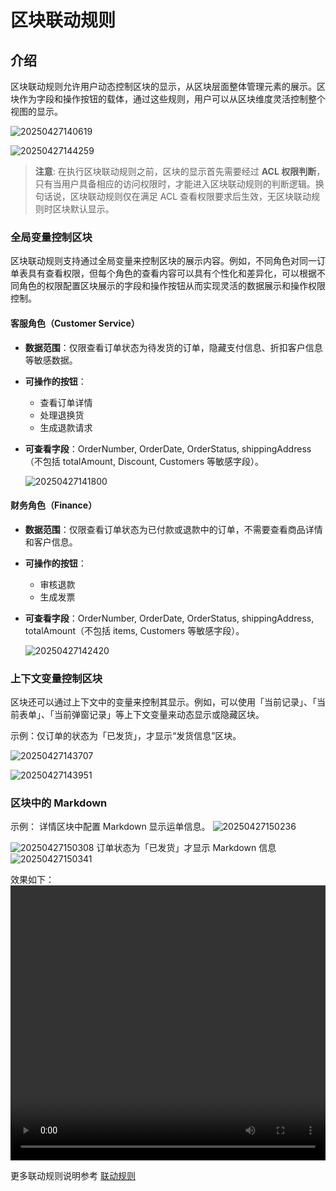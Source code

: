 # 区块联动规则

## 介绍

区块联动规则允许用户动态控制区块的显示，从区块层面整体管理元素的展示。区块作为字段和操作按钮的载体，通过这些规则，用户可以从区块维度灵活控制整个视图的显示。

![20250427140619](https://static-docs.nocobase.com/20250427140619.png)

![20250427144259](https://static-docs.nocobase.com/20250427144259.png)

> **注意**: 在执行区块联动规则之前，区块的显示首先需要经过 **ACL 权限判断**，只有当用户具备相应的访问权限时，才能进入区块联动规则的判断逻辑。换句话说，区块联动规则仅在满足 ACL 查看权限要求后生效，无区块联动规则时区块默认显示。

### 全局变量控制区块

区块联动规则支持通过全局变量来控制区块的展示内容。例如，不同角色对同一订单表具有查看权限，但每个角色的查看内容可以具有个性化和差异化，可以根据不同角色的权限配置区块展示的字段和操作按钮从而实现灵活的数据展示和操作权限控制。

#### 客服角色（Customer Service）

- **数据范围**：仅限查看订单状态为待发货的订单，隐藏支付信息、折扣客户信息等敏感数据。
- **可操作的按钮**：
  - 查看订单详情
  - 处理退换货
  - 生成退款请求
- **可查看字段**：OrderNumber, OrderDate, OrderStatus, shippingAddress（不包括 totalAmount, Discount, Customers 等敏感字段）。

  ![20250427141800](https://static-docs.nocobase.com/20250427141800.png)

#### 财务角色（Finance）

- **数据范围**：仅限查看订单状态为已付款或退款中的订单，不需要查看商品详情和客户信息。
- **可操作的按钮**：
  - 审核退款
  - 生成发票
- **可查看字段**：OrderNumber, OrderDate, OrderStatus, shippingAddress, totalAmount（不包括 items, Customers 等敏感字段）。

  ![20250427142420](https://static-docs.nocobase.com/20250427142420.png)

### 上下文变量控制区块

区块还可以通过上下文中的变量来控制其显示。例如，可以使用「当前记录」、「当前表单」、「当前弹窗记录」等上下文变量来动态显示或隐藏区块。

示例：仅订单的状态为「已发货」，才显示“发货信息”区块。

![20250427143707](https://static-docs.nocobase.com/20250427143707.png)

![20250427143951](https://static-docs.nocobase.com/20250427143951.png)

### 区块中的 Markdown

示例： 详情区块中配置 Markdown 显示运单信息。
![20250427150236](https://static-docs.nocobase.com/20250427150236.png)

![20250427150308](https://static-docs.nocobase.com/20250427150308.png)
订单状态为「已发货」才显示 Markdown 信息
![20250427150341](https://static-docs.nocobase.com/20250427150341.png)

效果如下：
<video width="100%" height="440" controls>

  <source src="https://static-docs.nocobase.com/20250427150738.mp4" type="video/mp4">
</video>

更多联动规则说明参考 [联动规则](/handbook/ui/linkage-rule)
